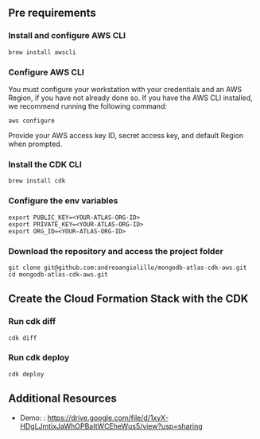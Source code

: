 
## Pre requirements
### Install and configure AWS CLI
```
brew install awscli
```

### Configure AWS CLI
You must configure your workstation with your credentials and an AWS Region, if you have not already done so. If you have the AWS CLI installed, we recommend running the following command:

```
aws configure
```
Provide your AWS access key ID, secret access key, and default Region when prompted.


### Install the CDK CLI
```
brew install cdk
```

### Configure the env variables

```
export PUBLIC_KEY=<YOUR-ATLAS-ORG-ID>
export PRIVATE_KEY=<YOUR-ATLAS-ORG-ID>
export ORG_ID=<YOUR-ATLAS-ORG-ID>
```

### Download the repository and access the project folder
```
git clone git@github.com:andreaangiolillo/mongodb-atlas-cdk-aws.git
cd mongodb-atlas-cdk-aws.git
```

## Create the Cloud Formation Stack with the CDK
### Run cdk diff
```
cdk diff
```

### Run cdk deploy
```
cdk deploy
```


## Additional Resources
- Demo: : https://drive.google.com/file/d/1xyX-HDgLJmtjxJaWhOPBaItWCEheWus5/view?usp=sharing
